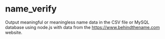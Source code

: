# name_verify
Output meaningful or meaningless name data in the CSV file or MySQL database using node.js with data from the https://www.behindthename.com website.
